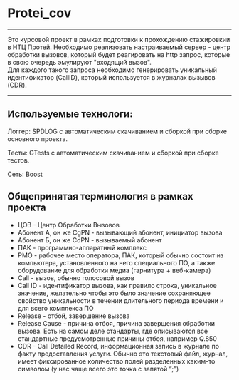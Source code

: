 # Protei_cov
---
Это курсовой проект в рамках подготовки к прохождению стажировкии в НТЦ Протей.
Необходимо реализовать настраиваемый сервер - центр обработки вызовов, который будет реагировать на http запрос, которые в свою очередь эмулируют "входящий вызов".  
Для каждого такого запроса необходимо генерировать уникальный идентификатор (CallID), который используется в журналах вызывов (CDR).

---

## Используемые технологи:
Логгер:
SPDLOG с автоматическим скачиванием и сборкой при сборке основного проекта.

Тесты:
GTests с автоматическим скачиванием и сборкой при сборке тестов.

Сеть:
Boost

## Общепринятая терминология в рамках проекта
- ЦОВ - Центр Обработки Вызовов
- Абонент А, он же CgPN - вызывающий абонент, инициатор вызова
- Абонент Б, он же CdPN - вызываемый абонент
- ПАК - программно-аппаратный комплекс
- РМО - рабочее место оператора, ПАК, который обычно состоит из компьютера, установленного на него специального ПО, а также оборудование для обработки медиа (гарнитура + веб-камера)
- Call - вызов, обычно голосовой вызов
- Call ID - идентификатор вызова, как правило строка, уникальное значение, желательно чтобы это было значение сохраняющее свойство уникальности в течении длительного периода времени и для всего комплекса ПО
- Release - отбой, завершение вызова
- Release Cause - причина отбоя, причина завершения обработки вызова. Есть на самом деле стандарты, где описываются все стандартные предусмотренные причины отбоя, например Q.850
- CDR - Call Detailed Record, информационная запись в журнале по факту предоставления услуги. Обычно это текстовый файл, журнал, имеет фиксированное количество полей разделенных каким-то символом (у нас чаще всего это точка с запятой “;”)
